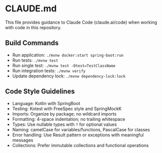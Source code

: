 # CLAUDE.md

This file provides guidance to Claude Code (claude.ai/code) when working with code in this repository.

## Build Commands
- Run application: `./mvnw docker:start spring-boot:run`
- Run tests: `./mvnw test`
- Run single test: `./mvnw test -Dtest=TestClassName`
- Run integration tests: `./mvnw verify`
- Update dependency lock: `./mvnw dependency-lock:lock`

## Code Style Guidelines
- Language: Kotlin with SpringBoot
- Testing: Kotest with FreeSpec style and SpringMockK
- Imports: Organize by package; no wildcard imports
- Formatting: 4-space indentation; no trailing whitespace
- Types: Use nullable types with `?` for optional values
- Naming: camelCase for variables/functions, PascalCase for classes
- Error handling: Use Result pattern or exceptions with meaningful messages
- Collections: Prefer immutable collections and functional operations

